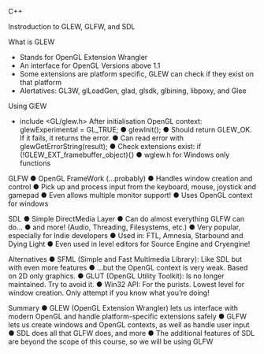 C++ 

Instroduction to GLEW, GLFW, and SDL

What is GLEW 
* Stands for OpenGL Extension Wrangler
* An interface for OpenGL Versions above 1.1
* Some extensions are platform specific, GLEW can check if they exist on that platform 
* Alertatives:  GL3W, glLoadGen, glad, glsdk, glbining, libpoxy, and Glee

Using GlEW 
* include <GL/glew.h>
After initialisation OpenGL context:
glewExperimental = GL_TRUE;
● glewInit();
● Should return GLEW_OK. If it fails, it returns the error.
● Can read error with glewGetErrorString(result);
● Check extensions exist:
if (!GLEW_EXT_framebuffer_object){}
● wglew.h for Windows only functions

GLFW
● OpenGL FrameWork (...probably)
● Handles window creation and control
● Pick up and process input from the keyboard, mouse,
joystick and gamepad
● Even allows multiple monitor support!
● Uses OpenGL context for windows

SDL
● Simple DirectMedia Layer
● Can do almost everything GLFW can do…
● and more! (Audio, Threading, Filesystems, etc.)
● Very popular, especially for Indie developers
● Used in: FTL, Amnesia, Starbound and Dying Light
● Even used in level editors for Source Engine and
Cryengine!

Alternatives
● SFML (Simple and Fast Multimedia Library): Like SDL but
with even more features
● ...but the OpenGL context is very weak. Based on 2D only
graphics.
● GLUT (OpenGL Utility Toolkit): Is no longer maintained. Try
to avoid it.
● Win32 API: For the purists. Lowest level for window
creation. Only attempt if you know what you’re doing!

Summary
● GLEW (OpenGL Extension Wrangler) lets us interface with
modern OpenGL and handle platform-specific extensions
safely
● GLFW lets us create windows and OpenGL contexts, as well
as handle user input
● SDL does all that GLFW does, and more
● The additional features of SDL are beyond the scope of this
course, so we will be using GLFW